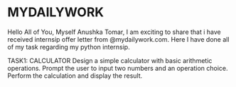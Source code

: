 # MYDAILYWORK
Hello All of You,
Myself Anushka Tomar, I am exciting to share that i have received internsip offer letter from @mydailywork.com. Here I have done all of my task regarding my python internsip.

TASK1:  CALCULATOR
Design a simple calculator with basic arithmetic
operations. Prompt the user to input two numbers and an
operation choice. Perform the calculation and display the
result.


